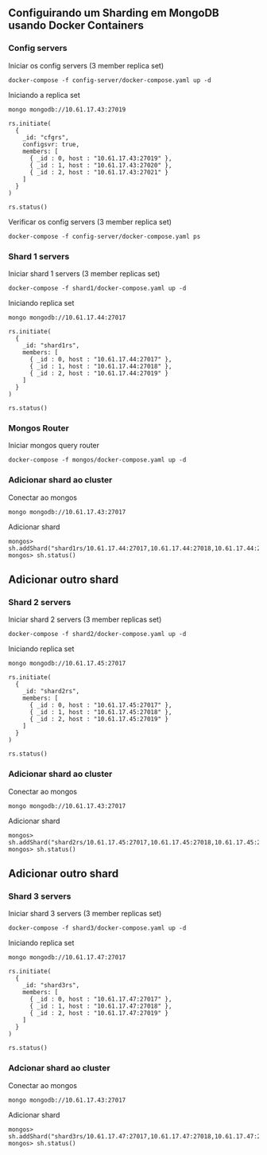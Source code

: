 ## Configuirando um Sharding em MongoDB usando Docker Containers

### Config servers
Iniciar os config servers (3 member replica set)
```
docker-compose -f config-server/docker-compose.yaml up -d
```
Iniciando a replica set
```
mongo mongodb://10.61.17.43:27019
```
```
rs.initiate(
  {
    _id: "cfgrs",
    configsvr: true,
    members: [
      { _id : 0, host : "10.61.17.43:27019" },
      { _id : 1, host : "10.61.17.43:27020" },
      { _id : 2, host : "10.61.17.43:27021" }
    ]
  }
)

rs.status()
```
Verificar os config servers (3 member replica set)
```
docker-compose -f config-server/docker-compose.yaml ps
```

### Shard 1 servers
Iniciar shard 1 servers (3 member replicas set)
```
docker-compose -f shard1/docker-compose.yaml up -d
```
Iniciando replica set
```
mongo mongodb://10.61.17.44:27017
```
```
rs.initiate(
  {
    _id: "shard1rs",
    members: [
      { _id : 0, host : "10.61.17.44:27017" },
      { _id : 1, host : "10.61.17.44:27018" },
      { _id : 2, host : "10.61.17.44:27019" }
    ]
  }
)

rs.status()
```

### Mongos Router
Iniciar mongos query router
```
docker-compose -f mongos/docker-compose.yaml up -d
```

### Adicionar shard ao cluster
Conectar ao mongos
```
mongo mongodb://10.61.17.43:27017
```
Adicionar shard
```
mongos> sh.addShard("shard1rs/10.61.17.44:27017,10.61.17.44:27018,10.61.17.44:27019")
mongos> sh.status()
```
## Adicionar outro shard
### Shard 2 servers
Iniciar shard 2 servers (3 member replicas set)
```
docker-compose -f shard2/docker-compose.yaml up -d
```
Iniciando replica set
```
mongo mongodb://10.61.17.45:27017
```
```
rs.initiate(
  {
    _id: "shard2rs",
    members: [
      { _id : 0, host : "10.61.17.45:27017" },
      { _id : 1, host : "10.61.17.45:27018" },
      { _id : 2, host : "10.61.17.45:27019" }
    ]
  }
)

rs.status()
```
### Adicionar shard ao cluster
Conectar ao mongos
```
mongo mongodb://10.61.17.43:27017
```
Adicionar shard
```
mongos> sh.addShard("shard2rs/10.61.17.45:27017,10.61.17.45:27018,10.61.17.45:27019")
mongos> sh.status()
```

## Adicionar outro shard
### Shard 3 servers
Iniciar shard 3 servers (3 member replicas set)
```
docker-compose -f shard3/docker-compose.yaml up -d
```
Iniciando replica set
```
mongo mongodb://10.61.17.47:27017
```
```
rs.initiate(
  {
    _id: "shard3rs",
    members: [
      { _id : 0, host : "10.61.17.47:27017" },
      { _id : 1, host : "10.61.17.47:27018" },
      { _id : 2, host : "10.61.17.47:27019" }
    ]
  }
)

rs.status()
```
### Adcionar shard ao cluster
Conectar ao mongos
```
mongo mongodb://10.61.17.43:27017
```
Adicionar shard
```
mongos> sh.addShard("shard3rs/10.61.17.47:27017,10.61.17.47:27018,10.61.17.47:27019")
mongos> sh.status()
```
